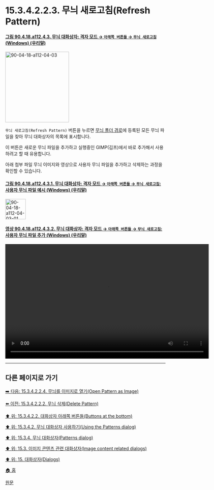 # 15.3.4.2.2.3. 무늬 새로고침(Refresh Pattern)

<a id="90-04-18-a112-04-03"></a>

#### [그림 90.4.18.a112.4.3. 무늬 대화상자: 격자 모드 → `아래쪽 버튼들` → `무늬 새로고침` (Windows) (우리말)](./90-04-0018-patterns.md#90-04-18-a112-04-03)
<img width="200" height="222" alt="90-04-18-a112-04-03" src="https://github.com/user-attachments/assets/18ebacd8-83ed-4cfe-a2c3-44accdbdb1a7" />

`무늬 새로고침(Refresh Pattern)` 버튼을 누르면 [무늬 폴더 경로](./12-01-25-data-folders.md)에 등록된 모든 무늬 파일을 찾아 무늬 대화상자의 목록에 표시합니다.

이 버튼은 새로운 무늬 파일을 추가하고 실행중인 GIMP(김프)에서 바로 추가해서 사용하려고 할 때 유용합니다.

아래 첨부 파일 무늬 이미지와 영상으로 사용자 무늬 파일을 추가하고 삭제하는 과정을 확인할 수 있습니다.

<a id="90-04-18-a112-04-03-01"></a>

#### [그림 90.4.18.a112.4.3.1. 무늬 대화상자: 격자 모드 → `아래쪽 버튼들` → `무늬 새로고침`: 사용자 무늬 파일 예시 (Windows) (우리말)](./90-04-0018-patterns.md#90-04-18-a112-04-03-01)
<img width="64" height="64" alt="90-04-18-a112-04-03-01" src="https://github.com/user-attachments/assets/3af072df-a1a3-44e7-a32d-288d475a11c1" />

<a id="90-04-18-a112-04-03-02"></a>

#### [영상 90.4.18.a112.4.3.2. 무늬 대화상자: 격자 모드 → `아래쪽 버튼들` → `무늬 새로고침`: 사용자 무늬 파일 추가 (Windows) (우리말)](./90-04-0018-patterns.md#90-04-18-a112-04-03-02)
<video controls="controls" width="640" height="360" src="https://github.com/user-attachments/assets/9eba50b3-ff9e-4e53-8acc-030e45042496"></video>

***

## 다른 페이지로 가기

[➡️ 다음: 15.3.4.2.2.4. 무늬를 이미지로 열기(Open Pattern as Image)](./15-03-04-02-02-04-open_pattern_as_image.md)

[⬅️ 이전: 15.3.4.2.2.2. 무늬 삭제(Delete Pattern)](./15-03-04-02-02-02-delete_pattern.md)

[⬆️ 위: 15.3.4.2.2. 대화상자 아래쪽 버튼들(Buttons at the bottom)](./15-03-04-02-02-00-buttons_at_the_bottom.md)

[⬆️ 위: 15.3.4.2. 무늬 대화상자 사용하기(Using the Patterns dialog)](./15-03-04-02-00-using_the_pattern_dialog.md)

[⬆️ 위: 15.3.4. 무늬 대화상자(Patterns dialog)](./15-03-04-00-patterns_dialog.md)

[⬆️ 위: 15.3. 이미지 콘텐츠 관련 대화상자(Image content related dialogs)](./15-03-00-image-content-related-dialogs.md)

[⬆️ 위: 15. 대화상자(Dialogs)](./15-00-dialogs.md)

[🏠 홈](./00-home.md)

[원문](https://docs.gimp.org/2.10/ko/gimp-pattern-dialog.html#gimp-pattern-dialog-using)